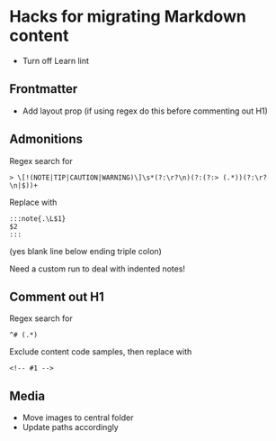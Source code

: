 # Hacks for migrating Markdown content

* Turn off Learn lint

## Frontmatter

* Add layout prop (if using regex do this before commenting out H1)

## Admonitions

Regex search for

```
> \[!(NOTE|TIP|CAUTION|WARNING)\]\s*(?:\r?\n)(?:(?:> (.*))(?:\r?\n|$))+
```

Replace with

```
:::note{.\L$1}
$2
:::

```

(yes blank line below ending triple colon)

Need a custom run to deal with indented notes!

## Comment out H1

Regex search for

```
^# (.*)
```

Exclude content code samples, then replace with

```
<!-- #1 -->
```

## Media

* Move images to central folder
* Update paths accordingly